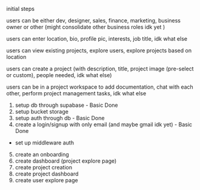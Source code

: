initial steps

users can be either dev, designer, sales, finance, marketing, business owner or other (might consolidate other business roles idk yet )

users can enter location, bio, profile pic, interests, job title, idk what else

users can view existing projects, explore users, explore projects based on location

users can create a project (with description, title, project image (pre-select or custom), people needed, idk what else)

users can be in a project workspace to add documentation, chat with each other, perform project management tasks, idk what else

1. setup db through supabase - Basic Done
2. setup bucket storage
3. setup auth through db - Basic Done
4. create a login/signup with only email (and maybe gmail idk yet) - Basic Done
 - set up middleware auth
5. create an onboarding
6. create dashboard (project explore page)
7. create project creation
8. create project dashboard
9. create user explore page


